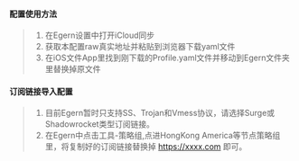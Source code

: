 #### 配置使用方法
> 1. 在Egern设置中打开iCloud同步
> 2. 获取本配置raw真实地址并粘贴到浏览器下载yaml文件
> 3. 在iOS文件App里找到刚下载的Profile.yaml文件并移动到Egern文件夹里替换掉原文件

#### 订阅链接导入配置
> 1. 目前Egern暂时只支持SS、Trojan和Vmess协议，请选择Surge或Shadowrocket类型订阅链接。
> 2. 在Egern中点击工具-策略组,点进HongKong America等节点策略组里，将复制好的订阅链接替换掉 https://xxxx.com 即可。

